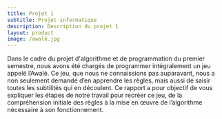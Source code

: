 ```yaml
---
title: Projet 1
subtitle: Projet informatique
description: Description du projet 1
layout: product
image: /awalé.jpg
---
```


Dans le cadre du projet d'algorithme et de programmation du premier semestre, nous avons été chargés de programmer intégralement un jeu appelé l’Awalé. Ce jeu, que nous ne connaissions pas auparavant, nous a non seulement demandé d’en apprendre les règles, mais aussi de saisir toutes les subtilités qui en découlent. Ce rapport a pour objectif de vous expliquer les étapes de notre travail pour recréer ce jeu, de la compréhension initiale des règles à la mise en œuvre de l’algorithme nécessaire à son fonctionnement.
